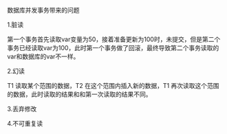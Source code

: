 数据库并发事务带来的问题

1.脏读

  第一个事务首先读取var变量为50，接着准备更新为100时，未提交，但是第二个事务已经读取var为100，此时第一个事务做了回滚，最终导致第二个事务读取的var和数据库的var不一样。                                                                                                                                                                                                                                                                     

2.幻读

T1 读取某个范围的数据，T2 在这个范围内插入新的数据，T1 再次读取这个范围的数据，此时读取的结果和和第一次读取的结果不同。

3.丢弃修改



4.不可重复读

